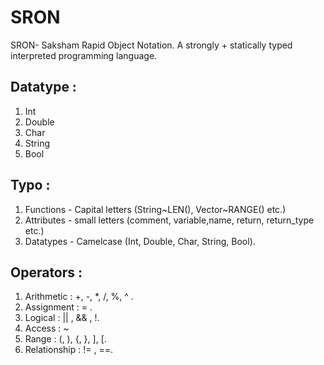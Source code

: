 # SRON
SRON- Saksham Rapid Object Notation.
A strongly + statically typed interpreted programming language.

## Datatype :
1. Int
2. Double
3. Char
4. String
5. Bool

## Typo :
1. Functions - Capital letters (String\~LEN(), Vector\~RANGE() etc.)
2. Attributes - small letters (comment, variable,name, return, return_type etc.)
3. Datatypes - Camelcase (Int, Double, Char, String, Bool).

## Operators :
1. Arithmetic : +, -, *, /, %, ^ .
2. Assignment : = .
3. Logical : || , && , !.
4. Access : ~
5. Range : (, ), {, }, ], [.
6. Relationship : != , ==.
